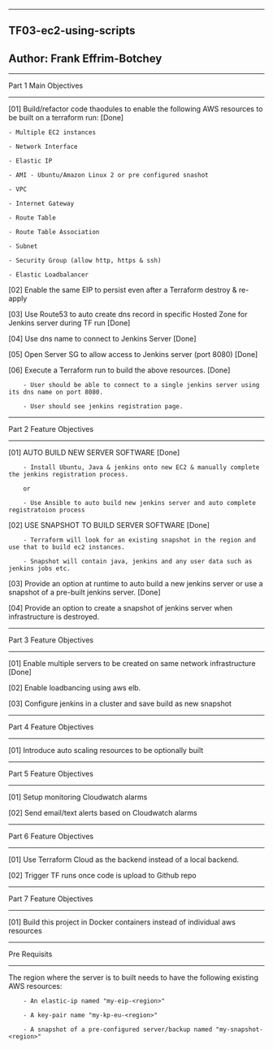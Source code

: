 ----------------------------
## TF03-ec2-using-scripts

Author: Frank Effrim-Botchey
----------------------------


--------------------------

Part 1 Main Objectives

--------------------------

[01] Build/refactor code thaodules to enable the following AWS resources to be built on a terraform run: [Done]

    - Multiple EC2 instances 

    - Network Interface 

    - Elastic IP 

    - AMI - Ubuntu/Amazon Linux 2 or pre configured snashot

    - VPC 

    - Internet Gateway

    - Route Table

    - Route Table Association

    - Subnet

    - Security Group (allow http, https & ssh)

    - Elastic Loadbalancer

[02] Enable the same EIP to persist even after a Terraform destroy & re-apply 

[03] Use Route53 to auto create dns record in specific Hosted Zone for Jenkins server during TF run [Done]

[04] Use dns name to connect to Jenkins Server [Done]

[05] Open Server SG to allow access to Jenkins server (port 8080) [Done]

[06] Execute a Terraform run to build the above resources.  [Done]

        - User should be able to connect to a single jenkins server using its dns name on port 8080.  

        - User should see jenkins registration page.


--------------------------

Part 2 Feature Objectives

--------------------------

[01] AUTO BUILD NEW SERVER SOFTWARE [Done]

        - Install Ubuntu, Java & jenkins onto new EC2 & manually complete the jenkins registration process.

        or

        - Use Ansible to auto build new jenkins server and auto complete registratoion process

[02] USE SNAPSHOT TO BUILD SERVER SOFTWARE [Done]

        - Terraform will look for an existing snapshot in the region and use that to build ec2 instances.
        
        - Snapshot will contain java, jenkins and any user data such as jenkins jobs etc.

[03] Provide an option at runtime to auto build a new jenkins server or use a snapshot of a pre-built jenkins server. [Done]

[04] Provide an option to create a snapshot of jenkins server when infrastructure is destroyed.


--------------------------

Part 3 Feature Objectives

--------------------------

[01] Enable multiple servers to be created on same network infrastructure [Done]

[02] Enable loadbancing using aws elb.

[03] Configure jenkins in a cluster and save build as new snapshot


--------------------------

Part 4 Feature Objectives

--------------------------

[01] Introduce auto scaling resources to be optionally built


--------------------------

Part 5 Feature Objectives

--------------------------

[01] Setup monitoring Cloudwatch alarms

[02] Send email/text alerts based on Cloudwatch alarms

--------------------------

Part 6 Feature Objectives

--------------------------

[01] Use Terraform Cloud as the backend instead of a local backend. 

[02] Trigger TF runs once code is upload to Github repo



--------------------------

Part 7 Feature Objectives

--------------------------

[01] Build this project in Docker containers instead of individual aws resources



--------------------------

Pre Requisits

--------------------------

The region where the server is to built needs to have the following existing AWS resources:

        - An elastic-ip named "my-eip-<region>"

        - A key-pair name "my-kp-eu-<region>"

        - A snapshot of a pre-configured server/backup named "my-snapshot-<region>"  
